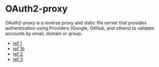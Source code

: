 # OAuth2-proxy

OAuth2-proxy is a reverse proxy and static file server that provides authentication
using Providers (Google, GitHub, and others) to validate accounts by email, domain or group.

- [ref 1](https://github.com/oauth2-proxy/oauth2-proxy/issues/46#issuecomment-502144577)
- [ref 1b](https://github.com/oauth2-proxy/oauth2-proxy/issues/46#issuecomment-687155032)
- [ref 2](https://github.com/oauth2-proxy/oauth2-proxy/issues/1355#issuecomment-920853257)
- [ref 3](https://github.com/goauthentik/authentik/issues/1626)
